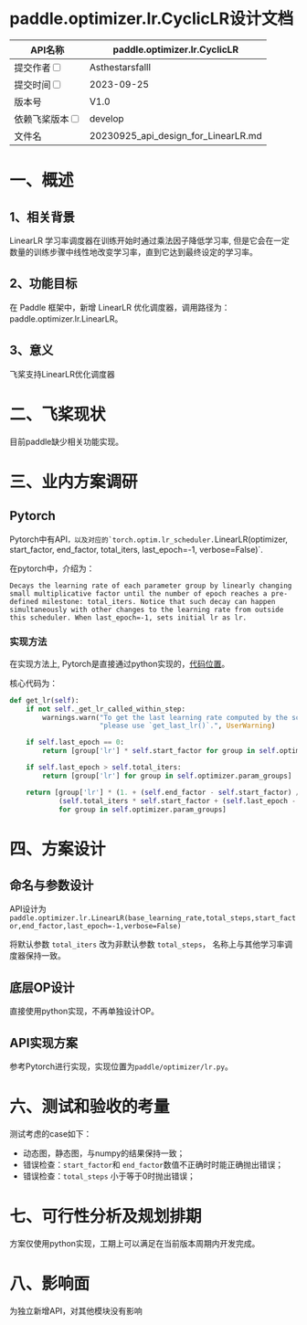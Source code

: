 
# paddle.optimizer.lr.CyclicLR设计文档

| API名称                                                      | paddle.optimizer.lr.CyclicLR        |
| ------------------------------------------------------------ | ----------------------------------- |
| 提交作者<input type="checkbox" class="rowselector hidden">   | Asthestarsfalll                     |
| 提交时间<input type="checkbox" class="rowselector hidden">   | 2023-09-25                          |
| 版本号                                                       | V1.0                                |
| 依赖飞桨版本<input type="checkbox" class="rowselector hidden"> | develop                              |
| 文件名                                                       | 20230925_api_design_for_LinearLR.md<br> |

# 一、概述

## 1、相关背景


LinearLR 学习率调度器在训练开始时通过乘法因子降低学习率, 但是它会在一定数量的训练步骤中线性地改变学习率，直到它达到最终设定的学习率。

## 2、功能目标

在 Paddle 框架中，新增 LinearLR 优化调度器，调用路径为：paddle.optimizer.lr.LinearLR。

## 3、意义
飞桨支持LinearLR优化调度器

# 二、飞桨现状

目前paddle缺少相关功能实现。

# 三、业内方案调研

## Pytorch

Pytorch中有API``，以及对应的`torch.optim.lr_scheduler.``LinearLR(optimizer, start_factor, end_factor, total_iters, last_epoch=-1, verbose=False)`.

在pytorch中，介绍为：

```
Decays the learning rate of each parameter group by linearly changing small multiplicative factor until the number of epoch reaches a pre-defined milestone: total_iters. Notice that such decay can happen simultaneously with other changes to the learning rate from outside this scheduler. When last_epoch=-1, sets initial lr as lr.

```

### 实现方法

在实现方法上, Pytorch是直接通过python实现的，[代码位置](https://github.com/pytorch/pytorch/blob/main/torch/optim/lr_scheduler.py#L551)。

核心代码为：

```python
def get_lr(self):
    if not self._get_lr_called_within_step:
        warnings.warn("To get the last learning rate computed by the scheduler, "
                      "please use `get_last_lr()`.", UserWarning)

    if self.last_epoch == 0:
        return [group['lr'] * self.start_factor for group in self.optimizer.param_groups]

    if self.last_epoch > self.total_iters:
        return [group['lr'] for group in self.optimizer.param_groups]

    return [group['lr'] * (1. + (self.end_factor - self.start_factor) /
            (self.total_iters * self.start_factor + (self.last_epoch - 1) * (self.end_factor - self.start_factor)))
            for group in self.optimizer.param_groups]
```


# 四、方案设计

## 命名与参数设计

API设计为`paddle.optimizer.lr.LinearLR(base_learning_rate,total_steps,start_factor,end_factor,last_epoch=-1,verbose=False)`

将默认参数 `total_iters` 改为非默认参数 `total_steps`， 名称上与其他学习率调度器保持一致。


## 底层OP设计

直接使用python实现，不再单独设计OP。

## API实现方案

参考Pytorch进行实现，实现位置为`paddle/optimizer/lr.py`。

# 六、测试和验收的考量

测试考虑的case如下：

- 动态图，静态图，与numpy的结果保持一致；
- 错误检查：`start_factor`和 `end_factor`数值不正确时时能正确抛出错误；
- 错误检查：`total_steps` 小于等于0时抛出错误；

# 七、可行性分析及规划排期

方案仅使用python实现，工期上可以满足在当前版本周期内开发完成。

# 八、影响面

为独立新增API，对其他模块没有影响
